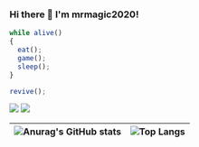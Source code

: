 ### Hi there 👋 I'm mrmagic2020!

``` js
while alive()
{
  eat();
  game();
  sleep();
}

revive();
```

[![](https://img.shields.io/badge/Game-Minecraft%20Bedrock-green)](https://minecraft.net) [![](https://img.shields.io/badge/Game-OpenRCT2-orange)](https://openrct2.org)

|![Anurag's GitHub stats](https://github-readme-stats.vercel.app/api?username=mrmagic2020&count_private=true&show_icons=true&hide_border=true&theme=transparent&custom_title=My%20GitHub%20Stats) | ![Top Langs](https://github-readme-stats.vercel.app/api/top-langs/?username=mrmagic2020&langs_count=10&layout=compact&hide_border=true&theme=transparent)|
| ------------- | ------------- |
